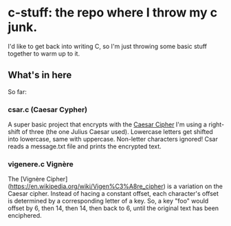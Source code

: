 # c-stuff: the repo where I throw my c junk.
I'd like to get back into writing C, so I'm just throwing some basic stuff together to warm up to it.

## What's in here
So far:
### csar.c (Caesar Cypher)
A super basic project that encrypts with the [Caesar Cipher](https://en.wikipedia.org/wiki/Caesar_cipher) I'm using a right-shift of three (the one Julius Caesar used). Lowercase letters get shifted into lowercase, same with uppercase. Non-letter characters ignored! Csar reads a message.txt file and prints the encrypted text.

### vigenere.c Vignère
The [Vignère Cipher] (https://en.wikipedia.org/wiki/Vigen%C3%A8re_cipher) is a variation on the Caesar cipher. Instead of hacing a constant offset, each character's offset is determined by a corresponding letter of a key. So, a key "foo" would offset by 6, then 14, then 14, then back to 6, until the original text has been enciphered.
